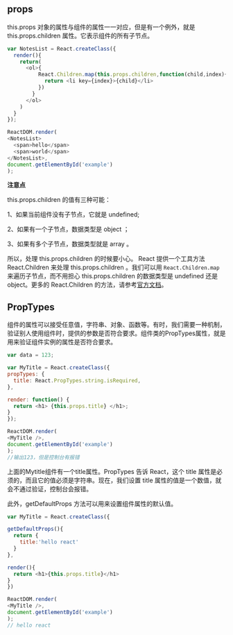 ## props

this.props 对象的属性与组件的属性一一对应，但是有一个例外，就是 this.props.children 属性。它表示组件的所有子节点。
```javascript
var NotesList = React.createClass({
  render(){
    return(
      <ol>{
          React.Children.map(this.props.children,function(child,index){
            return <li key={index}>{child}</li>
          })
        }
      </ol>
    ) 
  }
});

ReactDOM.render(
<NotesList>
  <span>hello</span>
  <span>world</span>
</NotesList>,
document.getElementById('example')
);
```
**注意点**

this.props.children 的值有三种可能：

1、如果当前组件没有子节点，它就是 undefined;

2、如果有一个子节点，数据类型是 object ；

3、如果有多个子节点，数据类型就是 array 。

所以，处理 this.props.children 的时候要小心。
React 提供一个工具方法 React.Children 来处理 this.props.children 。我们可以用 `React.Children.map` 来遍历子节点，而不用担心 this.props.children 的数据类型是 undefined 还是 object。更多的 React.Children 的方法，请参考[官方文档](https://facebook.github.io/react/docs/react-api.html)。

## PropTypes

组件的属性可以接受任意值，字符串、对象、函数等。有时，我们需要一种机制，验证别人使用组件时，提供的参数是否符合要求。组件类的PropTypes属性，就是用来验证组件实例的属性是否符合要求。
```javascript
var data = 123;

var MyTitle = React.createClass({
propTypes: {
  title: React.PropTypes.string.isRequired,
},

render: function() {
  return <h1> {this.props.title} </h1>;
}
});

ReactDOM.render(
<MyTitle />,
document.getElementById('example')
);
//输出123，但是控制台有报错
```
上面的Mytitle组件有一个title属性。PropTypes 告诉 React，这个 title 属性是必须的，而且它的值必须是字符串。现在，我们设置 title 属性的值是一个数值，就会不通过验证，控制台会报错。

此外，getDefaultProps 方法可以用来设置组件属性的默认值。
```javascript
var MyTitle = React.createClass({

getDefaultProps(){
  return {
    title:'hello react'
  }
},

render(){
  return <h1>{this.props.title}</h1>
}
})

ReactDOM.render(
<MyTitle />,
document.getElementById('example')
);
// hello react
```